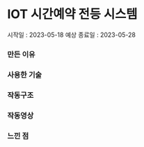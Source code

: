 # IOT 시간예약 전등 시스템
시작일 : 2023-05-18
예상 종료일 : 2023-05-28


### 만든 이유


### 사용한 기술

### 작동구조


### 작동영상


### 느낀 점
